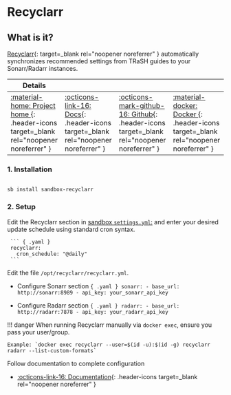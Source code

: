 # Recyclarr

## What is it?

[Recyclarr](https://github.com/recyclarr/recyclarr){: target=_blank rel="noopener noreferrer" } automatically synchronizes recommended settings from TRaSH guides to your Sonarr/Radarr instances.


| Details     |             |             |             |
|-------------|-------------|-------------|-------------|
| [:material-home: Project home ](https://github.com/recyclarr/recyclarr){: .header-icons target=_blank rel="noopener noreferrer" } | [:octicons-link-16: Docs](https://github.com/recyclarr/recyclarr/wiki){: .header-icons target=_blank rel="noopener noreferrer" } | [:octicons-mark-github-16: Github](https://github.com/recyclarr/recyclarr){: .header-icons target=_blank rel="noopener noreferrer" } | [:material-docker: Docker ](https://ghcr.io/recyclarr/recyclarr){: .header-icons target=_blank rel="noopener noreferrer" }|

### 1. Installation

``` shell

sb install sandbox-recyclarr

```

### 2. Setup

Edit the Recyclarr section in [sandbox `settings.yml`:](../settings.md) and enter your desired update schedule using standard cron syntax.

     ``` { .yaml }
     recyclarr:
       cron_schedule: "@daily"
     ```

Edit the file `/opt/recyclarr/recyclarr.yml`.

- Configure Sonarr section
      ``` { .yaml }
      sonarr:
        - base_url: http://sonarr:8989
        - api_key: your_sonarr_api_key
      ```

- Configure Radarr section
      ``` { .yaml }
      radarr:
        - base_url: http://radarr:7878
        - api_key: your_radarr_api_key
      ```

!!! danger
    When running Recyclarr manually via `docker exec`, ensure you pass your user/group.
    
    Example: `docker exec recyclarr --user=$(id -u):$(id -g) recyclarr radarr --list-custom-formats`


Follow documentation to complete configuration

- [:octicons-link-16: Documentation](https://github.com/recyclarr/recyclarr/wiki/Configuration-Reference){: .header-icons target=_blank rel="noopener noreferrer" }
